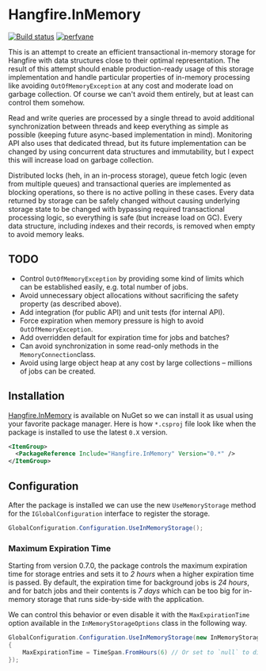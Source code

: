 # Hangfire.InMemory

[![Build status](https://ci.appveyor.com/api/projects/status/yq82w8ji419c61vy?svg=true)](https://ci.appveyor.com/project/odinserj/hangfire-inmemory)
[![perfvane](https://img.shields.io/endpoint?url=https://perfvane.com/HangfireIO/Hangfire.InMemory/badge)](https://perfvane.com/HangfireIO/Hangfire.InMemory)

This is an attempt to create an efficient transactional in-memory storage for Hangfire with data structures close to their optimal representation. The result of this attempt should enable production-ready usage of this storage implementation and handle particular properties of in-memory processing like avoiding `OutOfMemoryException` at any cost and moderate load on garbage collection. Of course we can't avoid them entirely, but at least can control them somehow.

Read and write queries are processed by a single thread to avoid additional synchronization between threads and keep everything as simple as possible (keeping future async-based implementation in mind). Monitoring API also uses that dedicated thread, but its future implementation can be changed by using concurrent data structures and immutability, but I expect this will increase load on garbage collection.

Distributed locks (heh, in an in-process storage), queue fetch logic (even from multiple queues) and transactional queries are implemented as blocking operations, so there is no active polling in these cases. Every data returned by storage can be safely changed without causing underlying storage state to be changed with bypassing required transactional processing logic, so everything is safe (but increase load on GC). Every data structure, including indexes and their records, is removed when empty to avoid memory leaks.

## TODO

* Control `OutOfMemoryException` by providing some kind of limits which can be established easily, e.g. total number of jobs.
* Avoid unnecessary object allocations without sacrificing the safety property (as described above).
* Add integration (for public API) and unit tests (for internal API).
* Force expiration when memory pressure is high to avoid `OutOfMemoryException`.
* Add overridden default for expiration time for jobs and batches?
* Can avoid synchronization in some read-only methods in the `MemoryConnection`class.
* Avoid using large object heap at any cost by large collections – millions of jobs can be created.

## Installation

[Hangfire.InMemory](https://www.nuget.org/packages/Hangfire.InMemory/) is available on NuGet so we can install it as usual using your favorite package manager. Here is how `*.csproj` file look like when the package is installed to use the latest `0.X` version.

```xml
<ItemGroup>
  <PackageReference Include="Hangfire.InMemory" Version="0.*" />
</ItemGroup>
```

## Configuration

After the package is installed we can use the new `UseMemoryStorage` method for the `IGlobalConfiguration` interface to register the storage.

```csharp
GlobalConfiguration.Configuration.UseInMemoryStorage();
```

### Maximum Expiration Time

Starting from version 0.7.0, the package controls the maximum expiration time for storage entries and sets it to *2 hours* when a higher expiration time is passed. By default, the expiration time for background jobs is *24 hours*, and for batch jobs and their contents is *7 days* which can be too big for in-memory storage that runs side-by-side with the application.

We can control this behavior or even disable it with the `MaxExpirationTime` option available in the `InMemoryStorageOptions` class in the following way.

```csharp
GlobalConfiguration.Configuration.UseInMemoryStorage(new InMemoryStorageOptions
{
    MaxExpirationTime = TimeSpan.FromHours(6) // Or set to `null` to disable
});
```
